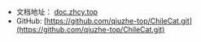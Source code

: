 - 文档地址： [doc.zhcy.top](http://doc.zhcy.top/#/)
- GitHub: [https://github.com/qiuzhe-top/ChileCat.git](https://github.com/qiuzhe-top/ChileCat.git)